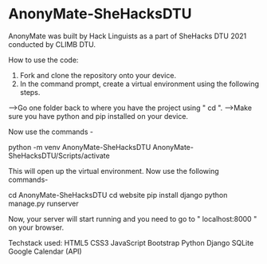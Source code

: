 # AnonyMate-SheHacksDTU

AnonyMate was built by Hack Linguists as a part of SheHacks DTU 2021 conducted by CLIMB DTU.




How to use the code:

1. Fork and clone the repository onto your device.
2. In the command prompt, create a virtual environment using the following steps.

  -->Go one folder back to where you have the project using " cd ".
  -->Make sure you have python and pip installed on your device.

Now use the commands - 

python -m venv AnonyMate-SheHacksDTU
AnonyMate-SheHacksDTU/Scripts/activate

This will open up the virtual environment. Now use the following commands-

cd AnonyMate-SheHacksDTU
cd website
pip install django
python manage.py runserver

Now, your server will start running and you need to go to " localhost:8000 " on your browser.



Techstack used:
HTML5
CSS3
JavaScript
Bootstrap
Python
Django
SQLite
Google Calendar (API)





